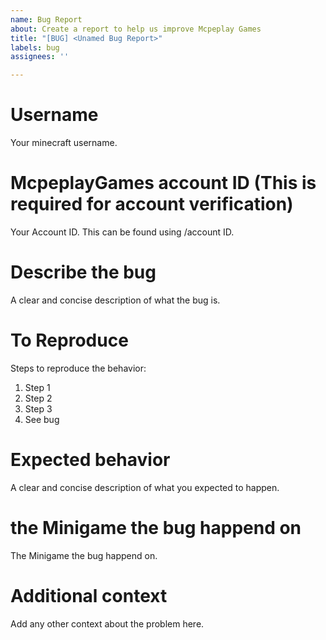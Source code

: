 ```yaml
---
name: Bug Report
about: Create a report to help us improve Mcpeplay Games
title: "[BUG] <Unamed Bug Report>"
labels: bug
assignees: ''

---
```


# **Username**
Your minecraft username.

# **McpeplayGames account ID (This is required for account verification)** 
Your Account ID.
This can be found using /account ID.

# **Describe the bug**
A clear and concise description of what the bug is.

# **To Reproduce**
Steps to reproduce the behavior:
1. Step 1
2. Step 2
3. Step 3
4. See bug

# **Expected behavior**
A clear and concise description of what you expected to happen.

# **the Minigame the bug happend on**
The Minigame the bug happend on.

# **Additional context**
Add any other context about the problem here.
